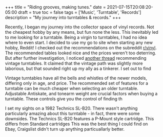 +++
title = "Riding grooves, making tunes."
date = 2021-07-15T20:08:20-05:00
draft = true
toc = false 
tags = ['Music', 'Turntable', 'Records']
description = "My journey into turntables & records."
+++

Recently, I began my journey into the collector space of vinyl records. Not the cheapest hobby by any means, but fun none the less. This inevitably led to me looking for a turntable. Being a virgin to turntables, I had no idea where to even start. I decided to use my go to site when starting any new hobby, Reddit! I checked out the recommendations on the subreddit [r/vinyl](https://www.reddit.com/r/vinyl/comments/5ghkwd/best_new_entrylevel_turntable_to_start_out_with/?st=iwchc4ty&sh=52547b07). The recommended tables looked nice and the prices weren't too deterring. But after further investigation, I noticed [another thread](https://www.reddit.com/r/vinyl/comments/4reid2/beginners_guide_to_vinyl_2016_edition/d50fgkk/) recommending vintage turntables. It claimed that the vintage path was slightly more laborious, but that sounded right up my ally as a tinkerer. I set out to find 

Vintage turntables have all the bells and whistles of the newer models, differing only in age, and price. The recommended set of features for a turntable can be much cheaper when selecting an older turntable. Adjustable Antiskate, and tonearm weight are crucial factors when buying a turntable. These controls give you the control of finding th

I set my sights on a 1982 Technics SL-B20. There wasn't anything particularly amazing about this turntable - in fact, there were some downsides. The Technics SL-B20 features a P-Mount style cartridge. This differs from Standard cartridges This was the best thing I could find on Ebay, Craigslist didn't turn up anything particuallarly better.
